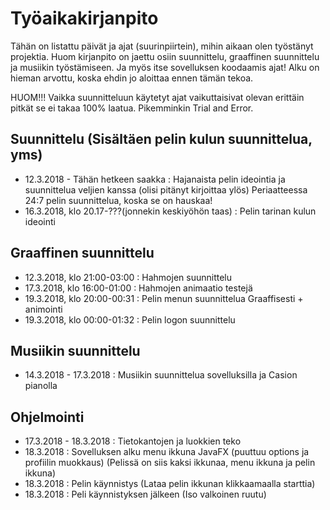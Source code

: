 # Työaikakirjanpito
Tähän on listattu päivät ja ajat (suurinpiirtein), mihin aikaan olen työstänyt projektia.
Huom kirjanpito on jaettu osiin suunnittelu, graaffinen suunnittelu ja musiikin työstämiseen. Ja myös itse sovelluksen koodaamis ajat!
Alku on hieman arvottu, koska ehdin jo aloittaa ennen tämän tekoa.

HUOM!!! Vaikka suunnitteluun käytetyt ajat vaikuttaisivat olevan erittäin pitkät se ei takaa 100% laatua.
Pikemminkin Trial and Error.

## Suunnittelu (Sisältäen pelin kulun suunnittelua, yms)
- 12.3.2018 - Tähän hetkeen saakka : Hajanaista pelin ideointia ja suunnittelua veljien kanssa (olisi pitänyt kirjoittaa ylös)
Periaatteessa 24:7 pelin suunnittelua, koska se on hauskaa!
- 16.3.2018, klo 20.17-???(jonnekin keskiyöhön taas) : Pelin tarinan kulun ideointi


## Graaffinen suunnittelu
- 12.3.2018, klo 21:00-03:00 : Hahmojen suunnittelu
- 17.3.2018, klo 16:00-01:00 : Hahmojen animaatio testejä
- 19.3.2018, klo 20:00-00:31 : Pelin menun suunnittelua Graaffisesti + animointi
- 19.3.2018, klo 00:00-01:32 : Pelin logon suunnittelu

## Musiikin suunnittelu
- 14.3.2018 - 17.3.2018 : Musiikin suunnittelua sovelluksilla ja Casion pianolla

## Ohjelmointi
- 17.3.2018 - 18.3.2018 : Tietokantojen ja luokkien teko
- 18.3.2018 : Sovelluksen alku menu ikkuna JavaFX (puuttuu options ja profiilin muokkaus)
(Pelissä on siis kaksi ikkunaa, menu ikkuna ja pelin ikkuna)
- 18.3.2018 : Pelin käynnistys (Lataa pelin ikkunan klikkaamaalla starttia)
- 18.3.2018 : Peli käynnistyksen jälkeen (Iso valkoinen ruutu)
